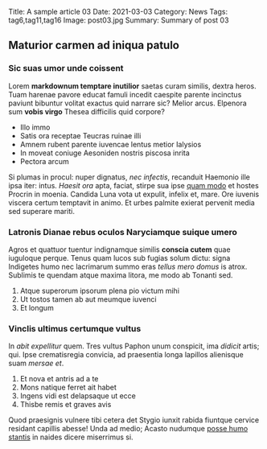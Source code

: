 Title: A sample article 03
Date: 2021-03-03
Category: News
Tags: tag6,tag11,tag16
Image: post03.jpg
Summary: Summary of post 03

## Maturior carmen ad iniqua patulo

### Sic suas umor unde coissent

Lorem **markdownum temptare inutilior** saetas curam similis, dextra heros. Tuam
harenae pavore educat famuli incedit caespite parente incinctus paviunt bibuntur
volitat exactus quid narrare sic? Melior arcus. Elpenora sum **vobis virgo**
Thesea difficilis quid corpore?

- Illo immo
- Satis ora receptae Teucras ruinae illi
- Amnem rubent parente iuvencae lentus metior Ialysios
- In moveat coniuge Aesoniden nostris piscosa inrita
- Pectora arcum

Si plumas in procul: nuper dignatus, *nec infectis*, recanduit Haemonio ille
ipsa iter: intus. *Haesit ora* apta, faciat, stirpe sua ipse [quam
modo](http://unum.io/comites) et hostes Procrin in moenia. Candida Luna vota ut
expulit, infelix et, mare. Ore iuvenis viscera certum temptavit in animo. Et
urbes palmite exierat pervenit media sed superare mariti.

### Latronis Dianae rebus oculos Naryciamque suique umero

Agros et quattuor tuentur indignamque similis **conscia cutem** quae iuguloque
perque. Tenus quam lucos sub fugias solum dictu: signa Indigetes humo nec
lacrimarum summo eras *tellus mero domus* is atrox. Sublimis te quendam atque
maxima litora, me modo ab Tonanti sed.

1. Atque superorum ipsorum plena pio victum mihi
2. Ut tostos tamen ab aut meumque iuvenci
3. Et longum

### Vinclis ultimus certumque vultus

In *abit expellitur* quem. Tres vultus Paphon unum conspicit, ima *didicit*
artis; qui. Ipse crematisregia convicia, ad praesentia longa lapillos alienisque
suam *mersae et*.

1. Et nova et antris ad a te
2. Mons natique ferret ait habet
3. Ingens vidi est delapsaque ut ecce
4. Thisbe remis et graves avis

Quod praesignis vulnere tibi cetera det Stygio iunxit rabida fiuntque cervice
residant capillis abesse! Unda ad medio; Acasto nudumque [posse humo
stantis](http://www.sparsos.net/tritismihi) in naides dicere miserrimus si.
